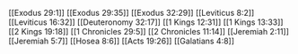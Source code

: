 [[Exodus 29:1]]
[[Exodus 29:35]]
[[Exodus 32:29]]
[[Leviticus 8:2]]
[[Leviticus 16:32]]
[[Deuteronomy 32:17]]
[[1 Kings 12:31]]
[[1 Kings 13:33]]
[[2 Kings 19:18]]
[[1 Chronicles 29:5]]
[[2 Chronicles 11:14]]
[[Jeremiah 2:11]]
[[Jeremiah 5:7]]
[[Hosea 8:6]]
[[Acts 19:26]]
[[Galatians 4:8]]
